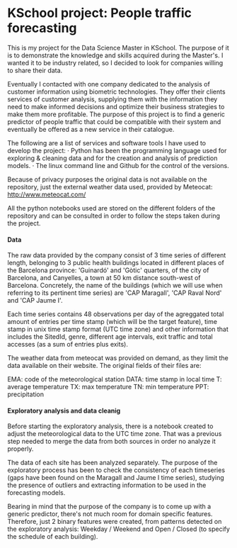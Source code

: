 # KSchool project: People traffic forecasting

This is my project for the Data Science Master in KSchool. The purpose of it is to demonstrate the knowledge and skills acquired during the Master's. I wanted it to be industry related, so I decided to look for companies willing to share their data. 

Eventually I contacted with one company dedicated to the analysis of customer information using biometric technologies. They offer their clients services of customer analysis, supplying them with the information they need to make informed decisions and optimize their business strategies to make them more profitable. The purpose of this project is to find a generic predictor of people traffic that could be compatible with their system and eventually be offered as a new service in their catalogue. 

The following are a list of services and software tools I have used to develop the project:
· Python has been the programming language used for exploring & cleaning data and for the creation and analysis of prediction models.
· The linux command line and Github for the control of the versions.

Because of privacy purposes the original data is not available on the repository, just the external weather data used, provided by Meteocat: http://www.meteocat.com/

All the python notebooks used are stored on the different folders of the repository and can be consulted in order to follow the steps taken during the project.


#### Data

The raw data provided by the company consist of 3 time series of different length, belonging to 3 public health buildings located in different places of the Barcelona province: 'Guinardó' and 'Gòtic' quarters, of the city of Barcelona, and Canyelles, a town at 50 km distance south-west of Barcelona. Concretely, the name of the buildings (which we will use when referring to its pertinent time series) are 'CAP Maragall', 'CAP Raval Nord' and 'CAP Jaume I'. 

Each time series contains 48 observations per day of the agreggated total amount of entries per time stamp (which will be the target feature), time stamp in unix time stamp format (UTC time zone) and other information that includes the SitedId, genre, different age intervals, exit traffic and total accesses (as a sum of entries plus exits).

The weather data from meteocat was provided on demand, as they limit the data available on their website. The original fields of their files are:

EMA: code of the meteorological station
DATA: time stamp in local time
T: average temperature
TX: max temperature
TN: min temperature
PPT: precipitation


#### Exploratory analysis and data cleanig

Before starting the exploratory analysis, there is a notebook created to adjust the meteorological data to the UTC time zone. That was a previous step needed to merge the data from both sources in order no analyze it properly.

The data of each site has been analyzed separately. The purpose of the exploratory process has been to check the consistency of each timeseries (gaps have been found on the Maragall and Jaume I time series), studying the presence of outliers and extracting information to be used in the forecasting models.

Bearing in mind that the purpose of the company is to come up with a generic predictor, there's not much room for domain specific features. Therefore, just 2 binary features were created, from patterns detected on the exploratory analysis: Weekday / Weekend and Open / Closed (to specify the schedule of each building).
